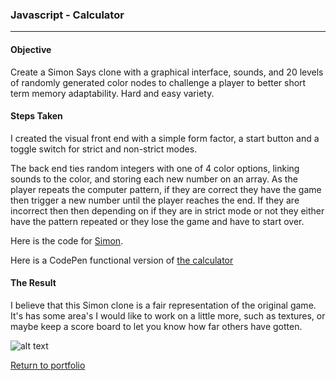 ### Javascript - Calculator
***

#### Objective
Create a Simon Says clone with a graphical interface, sounds, and 20 levels of randomly generated color nodes to challenge a player to better short term memory adaptability. Hard and easy variety.

#### Steps Taken
I created the visual front end with a simple form factor, a start button and a toggle switch for strict and non-strict modes.

The back end ties random integers with one of 4 color options, linking sounds to the color, and storing each new number on an array. As the player repeats the computer pattern, if they are correct they have the game then trigger a new number until the player reaches the end. If they are incorrect then then depending on if they are in strict mode or not they either have the pattern repeated or they lose the game and have to start over.

Here is the code for [Simon](https://github.com/danielramsayer/School_work/tree/master/FreeCodeCamp/AdvancedPrograms/simon).

Here is a CodePen functional version of [the calculator](https://codepen.io/Daniel_Ramsayer/pen/dzawQz)

#### The Result

I believe that this Simon clone is a fair representation of the original game. It's has some area's I would like to work on a little more, such as textures, or maybe keep a score board to let you know how far others have gotten.

![alt text](https://github.com/danielramsayer/School_work/blob/master/FreeCodeCamp/AdvancedPrograms/simon/g1.png "simon image")


[Return to portfolio](https://github.com/danielramsayer/Portfolio)

